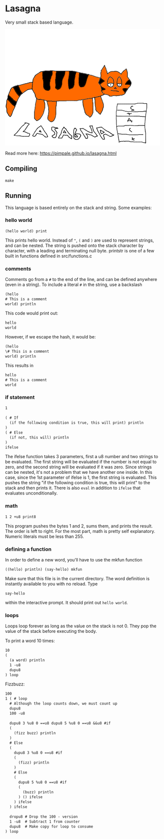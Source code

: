 # Lasagna

Very small stack based language.

![LASAGNA.JPEG](/res/lasagna.png)

Read more here: https://pimpale.github.io/lasagna.html

## Compiling

```
make
```

## Running

This language is based entirely on the stack and string. Some examples:

### hello world

```
(hello world) print
```
This prints hello world. Instead of `"`, `(` and `)` are used to represent strings, and can be nested. The string is pushed onto the stack character by character, with a leading and terminating null byte. printstr is one of a few built in functions defined in src/functions.c

### comments
Comments go from a `#` to the end of the line, and can be defined anywhere (even in a string). To include a literal `#` in the string, use a backslash
```
(hello
# This is a comment
world) println
```
This code would print out:
```
hello
world
```
However, if we escape the hash, it would be:
```
(hello
\# This is a comment
world) println
```
This results in
```
hello
# This is a comment
world
```
### if statement

```
1

( # If
  (if the following condition is true, this will print) println
)
( # Else
  (if not, this will) println
)
ifelse
```

The ifelse function takes 3 parameters, first a u8 number and two strings to be evaluated. The first string will be evaluated if the number is not equal to zero, and the second string will be evaluated if it was zero. Since strings can be nested, it's not a problem that we have another one inside. In this case, since the 1st parameter of ifelse is 1, the first string is evaluated. This pushes the string "if the following condition is true, this will print" to the stack and then prints it. There is also `eval` in addition to `ifelse` that evaluates unconditionally.

### math
```
1 2 +u8 print8
```
This program pushes the bytes 1 and 2, sums them, and prints the result. The order is left to right. For the most part, math is pretty self explanatory. Numeric literals must be less than 255.

### defining a function

In order to define a new word, you'll have to use the mkfun function
```
((hello) println) (say-hello) mkfun
```
Make sure that this file is in the current directory. The word definition is instantly available to you with no reload. Type
```
say-hello
```
within the interactive prompt. It should print out `hello world`.

### loops

Loops loop forever as long as the value on the stack is not 0. They pop the value of the stack before executing the body.

To print a word 10 times:
```
10
(
  (a word) println
  1 -u8
  dupu8
) loop
```

Fizzbuzz:
```
100
1 ( # loop
  # Although the loop counts down, we must count up
  dupu8
  100 -u8

  dupu8 3 %u8 0 ==u8 dupu8 5 %u8 0 ==u8 &&u8 #if
  (
    (fizz buzz) println
  )
  # Else
  (
    dupu8 3 %u8 0 ==u8 #if
    (
      (fizz) println
    )
    # Else
    (
      dupu8 5 %u8 0 ==u8 #if
      (
        (buzz) println
      ) () ifelse
    ) ifelse
  ) ifelse

  dropu8 # Drop the 100 - version
  1 -u8  # Subtract 1 from counter
  dupu8  # Make copy for loop to consume
) loop
```
